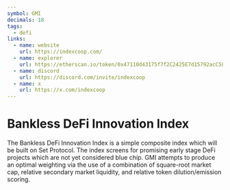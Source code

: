```yaml
---
symbol: GMI
decimals: 18
tags:
  - defi
links:
  - name: website
    url: https://indexcoop.com/
  - name: explorer
    url: https://etherscan.io/token/0x47110d43175f7f2C2425E7d15792acC5817EB44f
  - name: discord
    url: https://discord.com/invite/indexcoop
  - name: x
    url: https://x.com/indexcoop
---
```


# Bankless DeFi Innovation Index

The Bankless DeFi Innovation Index is a simple composite index which will be built on Set Protocol. The index screens for promising early stage DeFi projects which are not yet considered blue chip. GMI attempts to produce an optimal weighting via the use of a combination of square-root market cap, relative secondary market liquidity, and relative token dilution/emission scoring.
